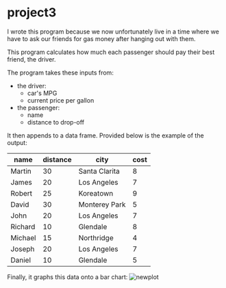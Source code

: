 # project3
I wrote this program because we now unfortunately live in a time where we have to ask our friends for gas money after hanging out with them.

This program calculates how much each passenger should pay their best friend, the driver.

The program takes these inputs from:
* the driver:
  * car's MPG
  * current price per gallon
* the passenger:
  * name
  * distance to drop-off
  
It then appends to a data frame. Provided below is the example of the output:

| name    | distance | city          | cost |
|---------|----------|---------------|------|
| Martin  | 30       | Santa Clarita | 8    |
| James   | 20       | Los Angeles   | 7    |
| Robert  | 25       | Koreatown     | 9    |
| David   | 30       | Monterey Park | 5    |
| John    | 20       | Los Angeles   | 7    |
| Richard | 10       | Glendale      | 8    |
| Michael | 15       | Northridge    | 4    |
| Joseph  | 20       | Los Angeles   | 7    |
| Daniel  | 10       | Glendale      | 5    |

Finally, it graphs this data onto a bar chart:
 ![newplot](https://user-images.githubusercontent.com/47103500/202881415-d1f8a06b-a3b4-4501-9c96-4b4141783a3e.png)
